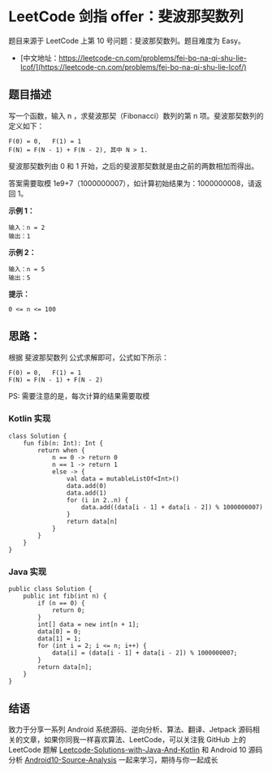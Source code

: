 # LeetCode 剑指 offer：斐波那契数列

题目来源于 LeetCode 上第 10 号问题：斐波那契数列。题目难度为 Easy。

* [中文地址：https://leetcode-cn.com/problems/fei-bo-na-qi-shu-lie-lcof/](https://leetcode-cn.com/problems/fei-bo-na-qi-shu-lie-lcof/)

## 题目描述

写一个函数，输入 n ，求斐波那契（Fibonacci）数列的第 n 项。斐波那契数列的定义如下：

```
F(0) = 0,   F(1) = 1
F(N) = F(N - 1) + F(N - 2), 其中 N > 1.
```

斐波那契数列由 0 和 1 开始，之后的斐波那契数就是由之前的两数相加而得出。

答案需要取模 1e9+7（1000000007），如计算初始结果为：1000000008，请返回 1。

**示例 1：**

```
输入：n = 2
输出：1
```

**示例 2：**

```
输入：n = 5
输出：5
```

**提示：**

```
0 <= n <= 100
```

## 思路：

根据 斐波那契数列 公式求解即可，公式如下所示：

```
F(0) = 0,   F(1) = 1
F(N) = F(N - 1) + F(N - 2)
```

PS: 需要注意的是，每次计算的结果需要取模

### Kotlin 实现

```
class Solution {
    fun fib(n: Int): Int {
        return when {
            n == 0 -> return 0
            n == 1 -> return 1
            else -> {
                val data = mutableListOf<Int>()
                data.add(0)
                data.add(1)
                for (i in 2..n) {
                    data.add((data[i - 1] + data[i - 2]) % 1000000007)
                }
                return data[n]
            }
        }
    }
}
```

### Java 实现

```
public class Solution {
    public int fib(int n) {
        if (n == 0) {
            return 0;
        }
        int[] data = new int[n + 1];
        data[0] = 0;
        data[1] = 1;
        for (int i = 2; i <= n; i++) {
            data[i] = (data[i - 1] + data[i - 2]) % 1000000007;
        }
        return data[n];
    }
}
```

## 结语

致力于分享一系列 Android 系统源码、逆向分析、算法、翻译、Jetpack  源码相关的文章，如果你同我一样喜欢算法、LeetCode，可以关注我 GitHub 上的 LeetCode 题解 [Leetcode-Solutions-with-Java-And-Kotlin](https://github.com/hi-dhl/Leetcode-Solutions-with-Java-And-Kotlin) 和  Android 10 源码分析 [Android10-Source-Analysis](https://github.com/hi-dhl/Android10-Source-Analysis) 一起来学习，期待与你一起成长


